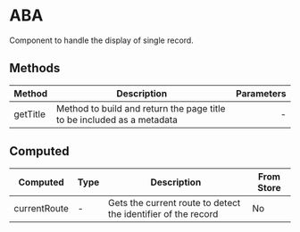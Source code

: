 # ABA

Component to handle the display of single record.

## Methods

| Method | Description | Parameters |
| --- | --- | ---: |
| getTitle | Method to build and return the page title to be included as a metadata | - |


## Computed

|Computed|Type|Description|From Store|
|---|---|---|---|
|currentRoute|-|Gets the current route to detect the identifier of the record|No|



